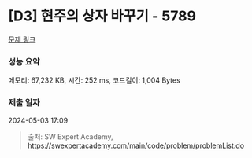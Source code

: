 # [D3] 현주의 상자 바꾸기 - 5789 

[문제 링크](https://swexpertacademy.com/main/code/problem/problemDetail.do?contestProbId=AWYygN36Qn8DFAVm) 

### 성능 요약

메모리: 67,232 KB, 시간: 252 ms, 코드길이: 1,004 Bytes

### 제출 일자

2024-05-03 17:09



> 출처: SW Expert Academy, https://swexpertacademy.com/main/code/problem/problemList.do
